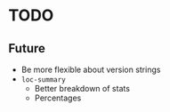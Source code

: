 # TODO

## Future

- Be more flexible about version strings
- `loc-summary`
    - Better breakdown of stats
    - Percentages
